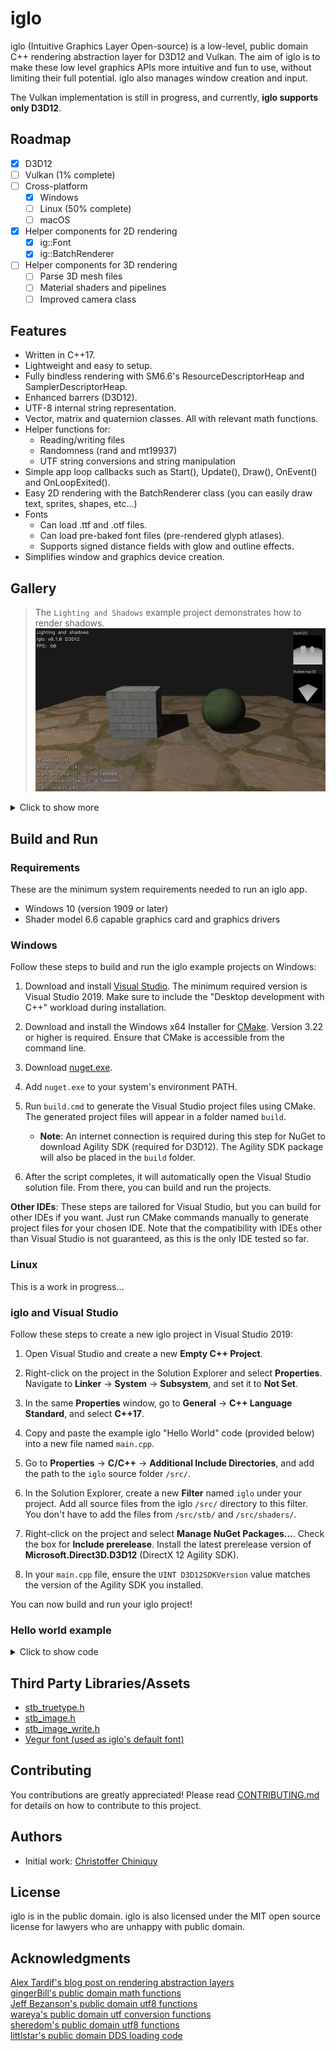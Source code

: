 # iglo

iglo (Intuitive Graphics Layer Open-source) is a low-level, public domain C++ rendering abstraction layer for D3D12 and Vulkan. The aim of iglo is to make these low level graphics APIs more intuitive and fun to use, without limiting their full potential. iglo also manages window creation and input.

The Vulkan implementation is still in progress, and currently, **iglo supports only D3D12**.

## Roadmap

- [x] D3D12
- [ ] Vulkan (1% complete)
- [ ] Cross-platform
  - [x] Windows
  - [ ] Linux (50% complete)
  - [ ] macOS
- [x] Helper components for 2D rendering
  -  [x] ig::Font
  -  [x] ig::BatchRenderer
- [ ] Helper components for 3D rendering
  -  [ ] Parse 3D mesh files
  -  [ ] Material shaders and pipelines
  -  [ ] Improved camera class

## Features

- Written in C++17.
- Lightweight and easy to setup.
- Fully bindless rendering with SM6.6's ResourceDescriptorHeap and SamplerDescriptorHeap.
- Enhanced barrers (D3D12).
- UTF-8 internal string representation.
- Vector, matrix and quaternion classes. All with relevant math functions.
- Helper functions for:
  - Reading/writing files
  - Randomness (rand and mt19937)
  - UTF string conversions and string manipulation
- Simple app loop callbacks such as Start(), Update(), Draw(), OnEvent() and OnLoopExited().
- Easy 2D rendering with the BatchRenderer class (you can easily draw text, sprites, shapes, etc...)
- Fonts
  - Can load .ttf and .otf files.
  - Can load pre-baked font files (pre-rendered glyph atlases).
  - Supports signed distance fields with glow and outline effects.
- Simplifies window and graphics device creation.

## Gallery

> The `Lighting and Shadows` example project demonstrates how to render shadows.
![](images/example-projects/LightingAndShadows.png)

<details>
<summary>Click to show more</summary>

> The `Camera and Skybox` example project demonstrates how to use the ig::BaseCamera class and how to render a skybox. It also demonstrates how to use instancing to render models (cubes in this case).
![](images/example-projects/CameraAndSkybox.png)

> The `Hello BatchRenderer` example project demonstrates how to use the ig::BatchRenderer class to render various types of 2D geometry.
![](images/example-projects/HelloBatchRenderer1.png)
![](images/example-projects/HelloBatchRenderer2.png)
![](images/example-projects/HelloBatchRenderer3.png)
![](images/example-projects/HelloBatchRenderer4.png)
![](images/example-projects/HelloBatchRenderer5.png)
![](images/example-projects/HelloBatchRenderer6.png)
![](images/example-projects/HelloBatchRenderer7.png)

> The `Hello cube` and `Hello world` example projects are the two simplest example projects.
![](images/example-projects/HelloCube.png)
![](images/example-projects/HelloWorld.png)

</details>

## Build and Run

### Requirements

These are the minimum system requirements needed to run an iglo app.

- Windows 10 (version 1909 or later)
- Shader model 6.6 capable graphics card and graphics drivers

### Windows

Follow these steps to build and run the iglo example projects on Windows:

1. Download and install [Visual Studio](https://visualstudio.microsoft.com/downloads/). The minimum required version is Visual Studio 2019. Make sure to include the "Desktop development with C++" workload during installation.

2. Download and install the Windows x64 Installer for [CMake](https://cmake.org/download/). Version 3.22 or higher is required. Ensure that CMake is accessible from the command line.

3. Download [nuget.exe](https://learn.microsoft.com/en-us/nuget/install-nuget-client-tools?tabs=windows#nugetexe-cli).
   
4. Add `nuget.exe` to your system's environment PATH.

5. Run `build.cmd` to generate the Visual Studio project files using CMake. The generated project files will appear in a folder named `build`. 
   - **Note**: An internet connection is required during this step for NuGet to download Agility SDK (required for D3D12). The Agility SDK package will also be placed in the `build` folder.

6. After the script completes, it will automatically open the Visual Studio solution file. From there, you can build and run the projects.

**Other IDEs**: These steps are tailored for Visual Studio, but you can build for other IDEs if you want. Just run CMake commands manually to generate project files for your chosen IDE. Note that the compatibility with IDEs other than Visual Studio is not guaranteed, as this is the only IDE tested so far.

### Linux

This is a work in progress...

### iglo and Visual Studio

Follow these steps to create a new iglo project in Visual Studio 2019:  

1. Open Visual Studio and create a new **Empty C++ Project**.  

2. Right-click on the project in the Solution Explorer and select **Properties**. Navigate to **Linker** → **System** → **Subsystem**, and set it to **Not Set**.  

3. In the same **Properties** window, go to **General** → **C++ Language Standard**, and select **C++17**.  

4. Copy and paste the example iglo "Hello World" code (provided below) into a new file named `main.cpp`.  

5. Go to **Properties** → **C/C++** → **Additional Include Directories**, and add the path to the `iglo` source folder `/src/`.  

6. In the Solution Explorer, create a new **Filter** named `iglo` under your project. Add all source files from the iglo `/src/` directory to this filter. You don't have to add the files from `/src/stb/` and `/src/shaders/`. 

7. Right-click on the project and select **Manage NuGet Packages...**. Check the box for **Include prerelease**. Install the latest prerelease version of **Microsoft.Direct3D.D3D12** (DirectX 12 Agility SDK).  

8. In your `main.cpp` file, ensure the `UINT D3D12SDKVersion` value matches the version of the Agility SDK you installed.  

You can now build and run your iglo project!

### Hello world example

<details>
<summary>Click to show code</summary>
  
    #include "iglo.h"
    #include "igloFont.h"
    #include "igloBatchRenderer.h"
    #include "igloMainLoop.h"
    
    #ifdef IGLO_D3D12
    // Agility SDK path and version. Support for enhanced barriers and shader model 6.6 is required.
    extern "C" { __declspec(dllexport) extern const UINT D3D12SDKVersion = 715; }
    extern "C" { __declspec(dllexport) extern const char* D3D12SDKPath = u8".\\D3D12\\"; }
    #endif
    
    ig::IGLOContext context;
    ig::CommandList cmd;
    ig::Font defaultFont;
    ig::BatchRenderer r;
    ig::MainLoop mainloop;
    
    void Start()
    {
    	cmd.Load(context, ig::CommandListType::Graphics);
    
    	cmd.Begin();
    	{
    		defaultFont.LoadAsPrebaked(context, cmd, ig::GetDefaultFont()); // Load embedded prebaked font
    		r.Load(context, cmd, context.GetBackBufferRenderTargetDesc());
    	}
    	cmd.End();
    
    	// Submit work to the GPU and wait for the work to complete before proceeding
    	context.WaitForCompletion(context.Submit(cmd));
    }
    
    void OnLoopExited()
    {
    	context.WaitForIdleDevice(); // Wait for GPU to finish all remaining work before resources get released
    }
    
    void Update(double elapsedSeconds)
    {
    }
    
    void OnEvent(ig::Event e)
    {
    	if (e.type == ig::EventType::CloseRequest)
    	{
    		mainloop.Quit();
    		return;
    	}
    }
    
    void Draw()
    {
    	cmd.Begin();
    	{
    		// The back buffer will now be used as a render target
    		cmd.AddTextureBarrier(context.GetBackBuffer(), ig::SimpleBarrier::Common, ig::SimpleBarrier::RenderTarget, false);
    		cmd.FlushBarriers();
    
    		cmd.SetRenderTarget(&context.GetBackBuffer());
    		cmd.SetViewport((float)context.GetWidth(), (float)context.GetHeight());
    		cmd.SetScissorRectangle(context.GetWidth(), context.GetHeight());
    		cmd.ClearColor(context.GetBackBuffer(), ig::Colors::Black);
    
    		r.Begin(cmd);
    		{
    			r.DrawString(64, 64, "Hello world!", defaultFont, ig::Colors::Green);
    		}
    		r.End();
    
    		// The back buffer will now be used to present
    		cmd.AddTextureBarrier(context.GetBackBuffer(), ig::SimpleBarrier::RenderTarget, ig::SimpleBarrier::Common, false);
    		cmd.FlushBarriers();
    	}
    	cmd.End();
    
    	context.Submit(cmd);
    	context.Present();
    }
    
    #ifdef _WIN32
    int WINAPI WinMain(HINSTANCE hInstance, HINSTANCE hPrevInst, LPSTR lpCmdLine, int nShow)
    #endif
    #ifdef __linux__
    int main(int argc, char** argv)
    #endif
    {
    	if (context.Load(
    		ig::WindowSettings("Hello world!", 640, 480),
    		ig::RenderSettings(ig::PresentMode::Vsync)))
    	{
    		mainloop.Run(context, Start, OnLoopExited, Draw, Update, OnEvent);
    	}
    	// The iglo objects declared on the stack get released here in the reverse order they were declared
    	return 0;
    }

</details>

## Third Party Libraries/Assets

- [stb_truetype.h](https://github.com/nothings/stb/)
- [stb_image.h](https://github.com/nothings/stb/)
- [stb_image_write.h](https://github.com/nothings/stb/)
- [Vegur font (used as iglo's default font)](https://www.fontspace.com/vegur-font-f7408)

## Contributing

You contributions are greatly appreciated! Please read [CONTRIBUTING.md](CONTRIBUTING.md) for details on how to contribute to this project.

## Authors

- Initial work: [Christoffer Chiniquy](https://github.com/c-chiniquy)

## License

iglo is in the public domain. iglo is also licensed under the MIT open source license for lawyers who are unhappy with public domain.

## Acknowledgments

[Alex Tardif's blog post on rendering abstraction layers](https://alextardif.com/RenderingAbstractionLayers.html)\
[gingerBill's public domain math functions](https://github.com/gingerBill/gb/blob/master/gb_math.h)\
[Jeff Bezanson's public domain utf8 functions](https://github.com/JeffBezanson/cutef8/blob/master/utf8.c)\
[wareya's public domain utf conversion functions](https://github.com/wareya/unishim/blob/master/unishim.h)\
[sheredom's public domain utf8 functions](https://github.com/sheredom/utf8.h/blob/master/utf8.h)\
[littlstar's public domain DDS loading code](https://github.com/littlstar/soil/)
